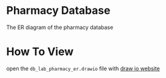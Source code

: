 # Pharmacy Database

The ER diagram of the pharmacy database

# How To View
open the `db_lab_pharmacy_er.drawio` file with [draw io website](https://draw.io)
